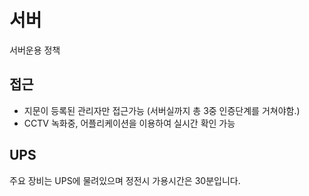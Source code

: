 # 서버
서버운용 정책

## 접근
- 지문이 등록된 관리자만 접근가능 (서버실까지 총 3중 인증단계를 거쳐야함.)
- CCTV 녹화중, 어플리케이션을 이용하여 실시간 확인 가능

## UPS
주요 장비는 UPS에 물려있으며 정전시 가용시간은 30분입니다.

